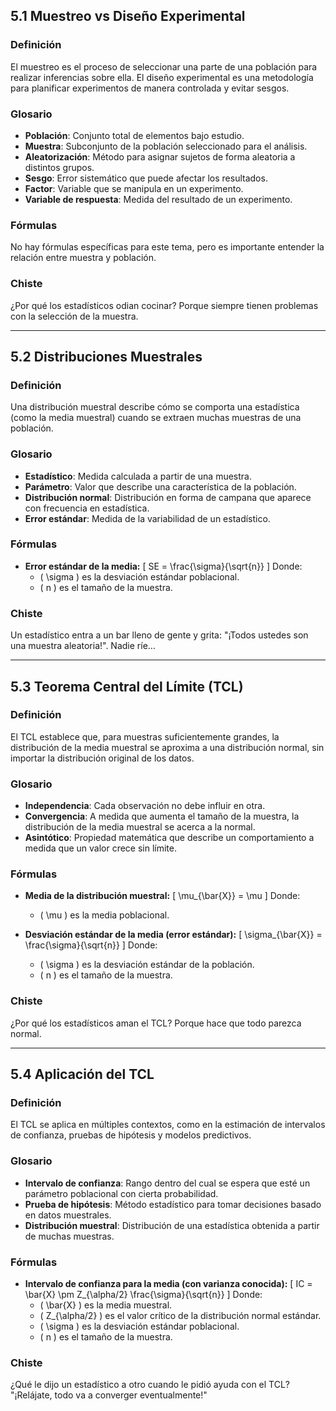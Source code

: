 ## 5.1 Muestreo vs Diseño Experimental

### Definición
El muestreo es el proceso de seleccionar una parte de una población para realizar inferencias sobre ella. El diseño experimental es una metodología para planificar experimentos de manera controlada y evitar sesgos.

### Glosario
- **Población**: Conjunto total de elementos bajo estudio.
- **Muestra**: Subconjunto de la población seleccionado para el análisis.
- **Aleatorización**: Método para asignar sujetos de forma aleatoria a distintos grupos.
- **Sesgo**: Error sistemático que puede afectar los resultados.
- **Factor**: Variable que se manipula en un experimento.
- **Variable de respuesta**: Medida del resultado de un experimento.

### Fórmulas
No hay fórmulas específicas para este tema, pero es importante entender la relación entre muestra y población.

### Chiste
¿Por qué los estadísticos odian cocinar? Porque siempre tienen problemas con la selección de la muestra.

---

## 5.2 Distribuciones Muestrales

### Definición
Una distribución muestral describe cómo se comporta una estadística (como la media muestral) cuando se extraen muchas muestras de una población.

### Glosario
- **Estadístico**: Medida calculada a partir de una muestra.
- **Parámetro**: Valor que describe una característica de la población.
- **Distribución normal**: Distribución en forma de campana que aparece con frecuencia en estadística.
- **Error estándar**: Medida de la variabilidad de un estadístico.

### Fórmulas
- **Error estándar de la media:**
\[
SE = \frac{\sigma}{\sqrt{n}}
\]
Donde:
  - \( \sigma \) es la desviación estándar poblacional.
  - \( n \) es el tamaño de la muestra.

### Chiste
Un estadístico entra a un bar lleno de gente y grita: "¡Todos ustedes son una muestra aleatoria!". Nadie ríe…

---

## 5.3 Teorema Central del Límite (TCL)

### Definición
El TCL establece que, para muestras suficientemente grandes, la distribución de la media muestral se aproxima a una distribución normal, sin importar la distribución original de los datos.

### Glosario
- **Independencia**: Cada observación no debe influir en otra.
- **Convergencia**: A medida que aumenta el tamaño de la muestra, la distribución de la media muestral se acerca a la normal.
- **Asintótico**: Propiedad matemática que describe un comportamiento a medida que un valor crece sin límite.

### Fórmulas
- **Media de la distribución muestral:**
\[
\mu_{\bar{X}} = \mu
\]
Donde:
  - \( \mu \) es la media poblacional.

- **Desviación estándar de la media (error estándar):**
\[
\sigma_{\bar{X}} = \frac{\sigma}{\sqrt{n}}
\]
Donde:
  - \( \sigma \) es la desviación estándar de la población.
  - \( n \) es el tamaño de la muestra.

### Chiste
¿Por qué los estadísticos aman el TCL? Porque hace que todo parezca normal.

---

## 5.4 Aplicación del TCL

### Definición
El TCL se aplica en múltiples contextos, como en la estimación de intervalos de confianza, pruebas de hipótesis y modelos predictivos.

### Glosario
- **Intervalo de confianza**: Rango dentro del cual se espera que esté un parámetro poblacional con cierta probabilidad.
- **Prueba de hipótesis**: Método estadístico para tomar decisiones basado en datos muestrales.
- **Distribución muestral**: Distribución de una estadística obtenida a partir de muchas muestras.

### Fórmulas
- **Intervalo de confianza para la media (con varianza conocida):**
\[
IC = \bar{X} \pm Z_{\alpha/2} \frac{\sigma}{\sqrt{n}}
\]
Donde:
  - \( \bar{X} \) es la media muestral.
  - \( Z_{\alpha/2} \) es el valor crítico de la distribución normal estándar.
  - \( \sigma \) es la desviación estándar poblacional.
  - \( n \) es el tamaño de la muestra.

### Chiste
¿Qué le dijo un estadístico a otro cuando le pidió ayuda con el TCL? "¡Relájate, todo va a converger eventualmente!"

